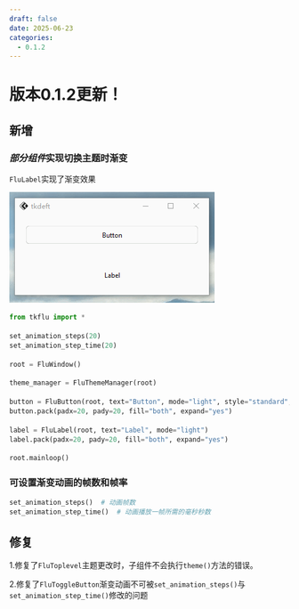 ```yaml
---
draft: false 
date: 2025-06-23
categories:
  - 0.1.2
---
```


# 版本0.1.2更新！
## 新增
### *部分组件*实现切换主题时渐变
`FluLabel`实现了渐变效果

![渐变效果](FluLabel实现渐变.gif)
``` py title="示例1.py"
from tkflu import *

set_animation_steps(20)
set_animation_step_time(20)

root = FluWindow()

theme_manager = FluThemeManager(root)

button = FluButton(root, text="Button", mode="light", style="standard", command=lambda: theme_manager.toggle())
button.pack(padx=20, pady=20, fill="both", expand="yes")

label = FluLabel(root, text="Label", mode="light")
label.pack(padx=20, pady=20, fill="both", expand="yes")

root.mainloop()
```

### 可设置渐变动画的帧数和帧率
```python
set_animation_steps()  # 动画帧数
set_animation_step_time()  # 动画播放一帧所需的毫秒秒数
```

## 修复
1.修复了`FluToplevel`主题更改时，子组件不会执行`theme()`方法的错误。

2.修复了`FluToggleButton`渐变动画不可被`set_animation_steps()`与`set_animation_step_time()`修改的问题